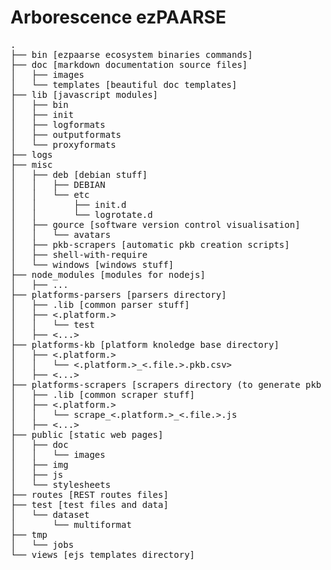 # Arborescence ezPAARSE #


<pre>
.
├── bin [ezpaarse ecosystem binaries commands]
├── doc [markdown documentation source files]
│   ├── images
│   └── templates [beautiful doc templates]
├── lib [javascript modules]
│   ├── bin
│   ├── init
│   ├── logformats
│   ├── outputformats
│   └── proxyformats
├── logs
├── misc 
│   ├── deb [debian stuff]
│   │   ├── DEBIAN
│   │   └── etc
│   │       ├── init.d
│   │       └── logrotate.d
│   ├── gource [software version control visualisation]
│   │   └── avatars
│   ├── pkb-scrapers [automatic pkb creation scripts]
│   ├── shell-with-require
│   └── windows [windows stuff]
├── node_modules [modules for nodejs]
│   ├── ...
├── platforms-parsers [parsers directory]
│   ├── .lib [common parser stuff]
│   ├── <.platform.>
│   │   └── test
│   ├── <...>
├── platforms-kb [platform knoledge base directory]
│   ├── <.platform.>
│   │   └── <.platform.>_<.file.>.pkb.csv>
│   ├── <...>
├── platforms-scrapers [scrapers directory (to generate pkb files)]
│   ├── .lib [common scraper stuff]
│   ├── <.platform.>
│   │   └── scrape_<.platform.>_<.file.>.js
│   ├── <...>
├── public [static web pages]
│   ├── doc
│   │   └── images
│   ├── img
│   ├── js
│   └── stylesheets
├── routes [REST routes files]
├── test [test files and data]
│   └── dataset
│       └── multiformat
├── tmp
│   └── jobs
└── views [ejs templates directory]
</pre>